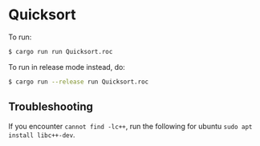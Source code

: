 # Quicksort

To run:

```bash
$ cargo run run Quicksort.roc
```

To run in release mode instead, do:

```bash
$ cargo run --release run Quicksort.roc
```

## Troubleshooting

If you encounter `cannot find -lc++`, run the following for ubuntu `sudo apt install libc++-dev`.